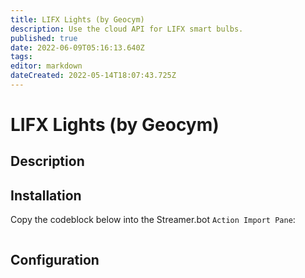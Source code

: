 ```yaml
---
title: LIFX Lights (by Geocym)
description: Use the cloud API for LIFX smart bulbs.
published: true
date: 2022-06-09T05:16:13.640Z
tags: 
editor: markdown
dateCreated: 2022-05-14T18:07:43.725Z
---
```


# LIFX Lights (by Geocym)

## Description

## Installation

Copy the codeblock below into the Streamer.bot `Action Import Pane`:

```text
```

## Configuration
